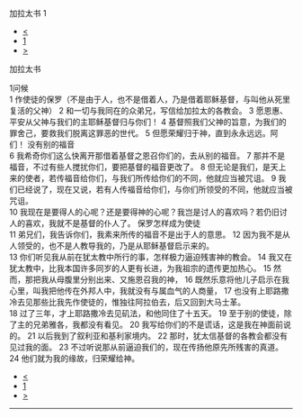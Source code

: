 ﻿





 加拉太书 1




* [<](bible/2CO13.md)
* [1](bible/GAL.md)
* [>](bible/GAL02.md)



加拉太书 
 
1问候  
1 作使徒的保罗（不是由于人，也不是借着人，乃是借着耶稣基督，与叫他从死里复活的父神） 
2 和一切与我同在的众弟兄，写信给加拉太的各教会。 
3 愿恩惠、平安从父神与我们的主耶稣基督归与你们！ 
4 基督照我们父神的旨意，为我们的罪舍己，要救我们脱离这罪恶的世代。 
5 但愿荣耀归于神，直到永永远远。阿们！ 没有别的福音  
6 我希奇你们这么快离开那借着基督之恩召你们的，去从别的福音。 
7 那并不是福音，不过有些人搅扰你们，要把基督的福音更改了。 
8 但无论是我们，是天上来的使者，若传福音给你们，与我们所传给你们的不同，他就应当被咒诅。 
9 我们已经说了，现在又说，若有人传福音给你们，与你们所领受的不同，他就应当被咒诅。  
10 我现在是要得人的心呢？还是要得神的心呢？我岂是讨人的喜欢吗？若仍旧讨人的喜欢，我就不是基督的仆人了。 保罗怎样成为使徒  
11 弟兄们，我告诉你们，我素来所传的福音不是出于人的意思。 
12 因为我不是从人领受的，也不是人教导我的，乃是从耶稣基督启示来的。  
13 你们听见我从前在犹太教中所行的事，怎样极力逼迫残害神的教会。 
14 我又在犹太教中，比我本国许多同岁的人更有长进，为我祖宗的遗传更加热心。 
15 然而，那把我从母腹里分别出来、又施恩召我的神， 
16 既然乐意将他儿子启示在我心里，叫我把他传在外邦人中，我就没有与属血气的人商量， 
17 也没有上耶路撒冷去见那些比我先作使徒的，惟独往阿拉伯去，后又回到大马士革。  
18 过了三年，才上耶路撒冷去见矶法，和他同住了十五天。 
19 至于别的使徒，除了主的兄弟雅各，我都没有看见。 
20 我写给你们的不是谎话，这是我在神面前说的。 
21 以后我到了叙利亚和基利家境内。 
22 那时，犹太信基督的各教会都没有见过我的面。 
23 不过听说那从前逼迫我们的，现在传扬他原先所残害的真道。 
24 他们就为我的缘故，归荣耀给神。 
* [<](bible/2CO13.md)
* [1](bible/GAL.md)
* [>](bible/GAL02.md)





---









